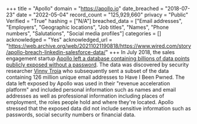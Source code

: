 +++
title = "Apollo"
domain = "https://apollo.io"
date_breached = "2018-07-23"
date = "2022-05-04"
record_count = "125,929,660"
privacy = "Public"
Verified = "True"
hashing = ["N/A"]
breached_data = ["Email addresses", "Employers", "Geographic locations", "Job titles", "Names", "Phone numbers", "Salutations", "Social media profiles"]
categories = []
acknowledged = "Yes"
acknowledged_url = "https://web.archive.org/web/20211021190818/https://www.wired.com/story/apollo-breach-linkedin-salesforce-data/"
+++
In July 2018, the sales engagement startup <a href="https://www.wired.com/story/apollo-breach-linkedin-salesforce-data/" target="_blank" rel="noopener">Apollo left a database containing billions of data points publicly exposed without a password</a>. The data was discovered by security researcher <a href="http://www.vinnytroia.com/" target="_blank" rel="noopener">Vinny Troia</a> who subsequently sent a subset of the data containing 126 million unique email addresses to Have I Been Pwned. The data left exposed by Apollo was used in their &quot;revenue acceleration platform&quot; and included personal information such as names and email addresses as well as professional information including places of employment, the roles people hold and where they're located. Apollo stressed that the exposed data did not include sensitive information such as passwords, social security numbers or financial data.
